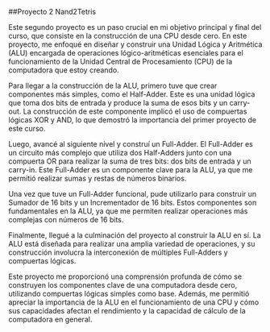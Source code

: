 ##Proyecto 2 Nand2Tetris

Este segundo proyecto es un paso crucial en mi objetivo principal y final del curso, que consiste en la construcción de una CPU desde cero. En este proyecto, me enfoqué en diseñar y construir una Unidad Lógica y Aritmética (ALU) encargada de operaciones lógico-aritméticas esenciales para el funcionamiento de la Unidad Central de Procesamiento (CPU) de la computadora que estoy creando.

Para llegar a la construcción de la ALU, primero tuve que crear componentes más simples, como el Half-Adder. Este es una unidad lógica que toma dos bits de entrada y produce la suma de esos bits y un carry-out. La construcción de este componente implicó el uso de compuertas lógicas XOR y AND, lo que demostró la importancia del primer proyecto de este curso.

Luego, avancé al siguiente nivel y construí un Full-Adder. El Full-Adder es un circuito más complejo que utiliza dos Half-Adders junto con una compuerta OR para realizar la suma de tres bits: dos bits de entrada y un carry-in. Este Full-Adder es un componente clave para la ALU, ya que me permitió realizar sumas y restas de números binarios.

Una vez que tuve un Full-Adder funcional, pude utilizarlo para construir un Sumador de 16 bits y un Incrementador de 16 bits. Estos componentes son fundamentales en la ALU, ya que me permiten realizar operaciones más complejas con números de 16 bits.

Finalmente, llegué a la culminación del proyecto al construir la ALU en sí. La ALU está diseñada para realizar una amplia variedad de operaciones, y su construcción involucra la interconexión de múltiples Full-Adders y compuertas lógicas.

Este proyecto me proporcionó una comprensión profunda de cómo se construyen los componentes clave de una computadora desde cero, utilizando compuertas lógicas simples como base. Además, me permitió apreciar la importancia de la ALU en el funcionamiento de una CPU y cómo sus capacidades afectan el rendimiento y la capacidad de cálculo de la computadora en general.
